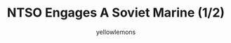 ---
media: "images/rounds/round_4_2/ntso_engages_a_soviet_1.png"
media_type: image
title: NTSO Engages A Soviet Marine (1/2)
author: yellowlemons
desc: Nanotrasens gets reinforcements.
---